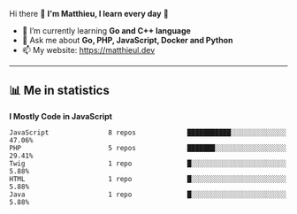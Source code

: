 Hi there 👋
**I'm Matthieu, I learn every day** 🔭

- 🌱 I’m currently learning **Go and C++ language**
- 💬 Ask me about **Go, PHP, JavaScript, Docker and Python**
- 📫 My website: https://matthieul.dev

-------

## 📊 Me in statistics
<!--START_SECTION:waka-->
**I Mostly Code in JavaScript** 

```text
JavaScript               8 repos             ███████████░░░░░░░░░░░░░░   47.06% 
PHP                      5 repos             ███████░░░░░░░░░░░░░░░░░░   29.41% 
Twig                     1 repo              █░░░░░░░░░░░░░░░░░░░░░░░░   5.88% 
HTML                     1 repo              █░░░░░░░░░░░░░░░░░░░░░░░░   5.88% 
Java                     1 repo              █░░░░░░░░░░░░░░░░░░░░░░░░   5.88%

```



<!--END_SECTION:waka-->

